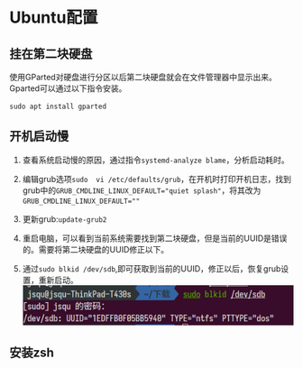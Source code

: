 # Ubuntu配置

## 挂在第二块硬盘

使用GParted对硬盘进行分区以后第二块硬盘就会在文件管理器中显示出来。Gparted可以通过以下指令安装。
```shell
sudo apt install gparted
```
## 开机启动慢
1. 查看系统启动慢的原因，通过指令`systemd-analyze blame`，分析启动耗时。
   
2. 编辑grub选项`sudo  vi /etc/defaults/grub`，在开机时打印开机日志，找到grub中的`GRUB_CMDLINE_LINUX_DEFAULT="quiet splash"`，将其改为`GRUB_CMDLINE_LINUX_DEFAULT=""`
3. 更新grub:`update-grub2`
4. 重启电脑，可以看到当前系统需要找到第二块硬盘，但是当前的UUID是错误的。需要将第二块硬盘的UUID修正以下。
5. 通过`sudo blkid /dev/sdb`,即可获取到当前的UUID，修正以后，恢复grub设置，重新启动。
   ![get-dev-sdb-uuid](./pictures/blkid-dev-sdb.png)

## 安装zsh
